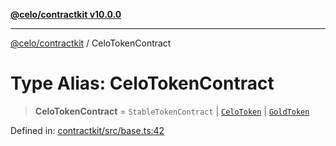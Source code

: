 [**@celo/contractkit v10.0.0**](../README.md)

***

[@celo/contractkit](../globals.md) / CeloTokenContract

# Type Alias: CeloTokenContract

> **CeloTokenContract** = `StableTokenContract` \| [`CeloToken`](../enumerations/CeloContract.md#celotoken) \| [`GoldToken`](../enumerations/CeloContract.md#goldtoken)

Defined in: [contractkit/src/base.ts:42](https://github.com/celo-org/developer-tooling/blob/master/packages/sdk/contractkit/src/base.ts#L42)

